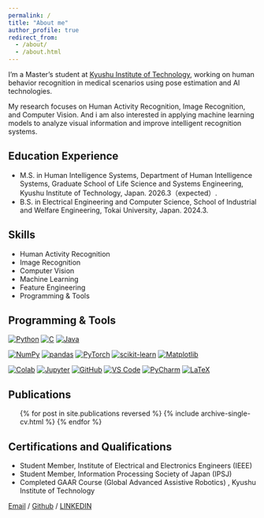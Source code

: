 ```yaml
---
permalink: /
title: "About me"
author_profile: true
redirect_from: 
  - /about/
  - /about.html
---
```


I’m a Master’s student at [Kyushu Institute of Technology](https://www.kyutech.ac.jp/), working on human behavior recognition in medical scenarios using pose estimation and AI technologies.

My research focuses on Human Activity Recognition, Image Recognition, and Computer Vision. And i am also interested in applying machine learning models to analyze visual information and improve intelligent recognition systems.

## Education Experience
* M.S. in Human Intelligence Systems, Department of Human Intelligence Systems, Graduate School of Life Science and Systems Engineering, Kyushu Institute of Technology, Japan. 2026.3（expected）.
* B.S. in Electrical Engineering and Computer Science, School of Industrial and Welfare Engineering, Tokai University, Japan. 2024.3.

## Skills
* Human Activity Recognition  
* Image Recognition
* Computer Vision  
* Machine Learning  
* Feature Engineering  
* Programming & Tools

## Programming & Tools

<div align="left">

[![Python](https://img.shields.io/badge/Python-3776AB?logo=python&logoColor=white)](https://www.python.org/)
[![C](https://img.shields.io/badge/C-00599C?logo=c&logoColor=white)](https://gcc.gnu.org/)
[![Java](https://img.shields.io/badge/Java-007396?logo=openjdk&logoColor=white)](https://www.java.com/)

[![NumPy](https://img.shields.io/badge/NumPy-013243?logo=numpy&logoColor=white)](https://numpy.org/)
[![pandas](https://img.shields.io/badge/pandas-150458?logo=pandas&logoColor=white)](https://pandas.pydata.org/)
[![PyTorch](https://img.shields.io/badge/PyTorch-EE4C2C?logo=pytorch&logoColor=white)](https://pytorch.org/)
[![scikit-learn](https://img.shields.io/badge/scikit--learn-F7931E?logo=scikitlearn&logoColor=white)](https://scikit-learn.org/)
[![Matplotlib](https://img.shields.io/badge/Matplotlib-11557C?logo=plotly&logoColor=white)](https://matplotlib.org/)

[![Colab](https://img.shields.io/badge/Colab-F9AB00?logo=googlecolab&logoColor=white)](https://colab.research.google.com/)
[![Jupyter](https://img.shields.io/badge/Jupyter-F37626?logo=jupyter&logoColor=white)](https://jupyter.org/)
[![GitHub](https://img.shields.io/badge/GitHub-181717?logo=github&logoColor=white)](https://github.com/)
[![VS Code](https://img.shields.io/badge/VSCode-007ACC?logo=visualstudiocode&logoColor=white)](https://code.visualstudio.com/)
[![PyCharm](https://img.shields.io/badge/PyCharm-000000?logo=pycharm&logoColor=white)](https://www.jetbrains.com/pycharm/)
[![LaTeX](https://img.shields.io/badge/LaTeX-008080?logo=latex&logoColor=white)](https://www.latex-project.org/)

</div>


## Publications
  <ul>{% for post in site.publications reversed %}
    {% include archive-single-cv.html %}
  {% endfor %}</ul>
  
## Certifications and Qualifications
* Student Member, Institute of Electrical and Electronics Engineers (IEEE)  
* Student Member, Information Processing Society of Japan (IPSJ)  
* Completed GAAR Course (Global Advanced Assistive Robotics) , Kyushu Institute of Technology

[Email](mailto:zhaolin46366@gmail.com) / [Github](https://github.com/zhao-lingfeng) / [LINKEDIN](https://www.linkedin.com/in/lingfeng-zhao-380900338/)
